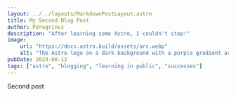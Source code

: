 ```yaml
---
layout: ../../layouts/MarkdownPostLayout.astro
title: My Second Blog Post
author: Peregrinus
description: "After learning some Astro, I couldn't stop!"
image:
    url: "https://docs.astro.build/assets/arc.webp"
    alt: "The Astro logo on a dark background with a purple gradient arc."
pubDate: 2024-08-12
tags: ["astro", "blogging", "learning in public", "successes"]
---
```

Second post